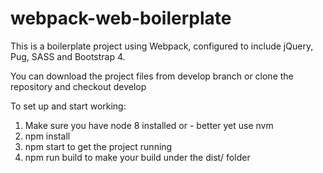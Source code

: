 # webpack-web-boilerplate

This is a boilerplate project using Webpack, configured to include jQuery, Pug, SASS and Bootstrap 4. 

You can download the project files from develop branch or clone the repository and checkout develop

To set up and start working: 

1. Make sure you have node 8 installed or - better yet use nvm
2. npm install
3. npm start to get the project running 
4. npm run build to make your build under the dist/ folder
